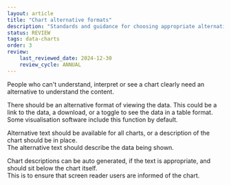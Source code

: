 ```yaml
---
layout: article
title: "Chart alternative formats"
description: "Standards and guidance for choosing appropriate alternative chart formats"
status: REVIEW
tags: data-charts
order: 3
review:
    last_reviewed_date: 2024-12-30
    review_cycle: ANNUAL
---
```

People who can't understand, interpret or see a chart clearly need an alternative to understand the content.  
  
There should be an alternative format of viewing the data. This could be a link to the data, a download, or a toggle to see the data in a table format.  
Some visualisation software include this function by default.  
  
Alternative text should be available for all charts, or a description of the chart should be in place.  
The alternative text should describe the data being shown.  
  
Chart descriptions can be auto generated, if the text is appropriate, and should sit below the chart itself.  
This is to ensure that screen reader users are informed of the chart. 